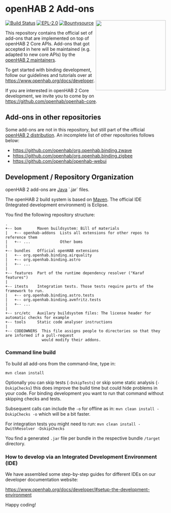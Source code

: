 # openHAB 2 Add-ons

<img align="right" width="220" src="./logo.png" />

[![Build Status](https://travis-ci.org/openhab/openhab2-addons.svg)](https://travis-ci.org/openhab/openhab2-addons)
[![EPL-2.0](https://img.shields.io/badge/license-EPL%202-green.svg)](https://opensource.org/licenses/EPL-2.0)
[![Bountysource](https://www.bountysource.com/badge/tracker?tracker_id=2164344)](https://www.bountysource.com/teams/openhab/issues?tracker_ids=2164344)

This repository contains the official set of add-ons that are implemented on top of openHAB 2 Core APIs.
Add-ons that got accepted in here will be maintained (e.g. adapted to new core APIs)
by the [openHAB 2 maintainers](https://github.com/orgs/openhab/teams/2-x-add-ons-maintainers).

To get started with binding development, follow our guidelines and tutorials over at https://www.openhab.org/docs/developer.

If you are interested in openHAB 2 Core development, we invite you to come by on https://github.com/openhab/openhab-core.

## Add-ons in other repositories

Some add-ons are not in this repository, but still part of the official [openHAB 2 distribution](https://github.com/openhab/openhab-distro).
An incomplete list of other repositories follows below:

* https://github.com/openhab/org.openhab.binding.zwave
* https://github.com/openhab/org.openhab.binding.zigbee
* https://github.com/openhab/openhab-webui

## Development / Repository Organization

openHAB 2 add-ons are [Java](https://en.wikipedia.org/wiki/Java_(programming_language)) `.jar` files.

The openHAB 2 build system is based on [Maven](https://maven.apache.org/what-is-maven.html).
The official IDE (Integrated development environment) is Eclipse.

You find the following repository structure:

```
.
+-- bom       Maven buildsystem: Bill of materials
|   +-- openhab-addons  Lists all extensions for other repos to reference them
|   +-- ...             Other boms
|
+-- bundles   Official openHAB extensions
|   +-- org.openhab.binding.airquality
|   +-- org.openhab.binding.astro
|   +-- ...
|
+-- features  Part of the runtime dependency resolver ("Karaf features")
|
+-- itests    Integration tests. Those tests require parts of the framework to run.
|   +-- org.openhab.binding.astro.tests
|   +-- org.openhab.binding.avmfritz.tests
|   +-- ...
|
+-- src/etc   Auxilary buildsystem files: The license header for automatic checks for example
+-- tools     Static code analyser instructions
|
+-- CODEOWNERS  This file assigns people to directories so that they are informed if a pull-request
                would modify their addons.
```

### Command line build

To build all add-ons from the command-line, type in:

`mvn clean install`

Optionally you can skip tests (`-DskipTests`) or skip some static analysis (`-DskipChecks`) this does  improve the build time but could hide problems in your code. For binding development you want to run that command without skipping checks and tests.

Subsequent calls can include the `-o` for offline as in: `mvn clean install -DskipChecks -o` which will be a bit faster.

For integration tests you might need to run: `mvn clean install -DwithResolver -DskipChecks`

You find a generated `.jar` file per bundle in the respective bundle `/target` directory.

### How to develop via an Integrated Development Environment (IDE)

We have assembled some step-by-step guides for different IDEs on our developer documentation website:

https://www.openhab.org/docs/developer/#setup-the-development-environment

Happy coding!
